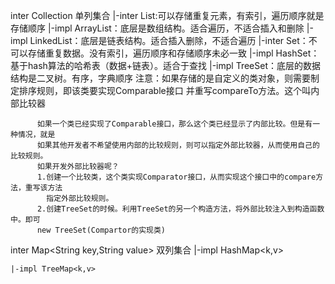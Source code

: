 inter Collection 单列集合
  |-inter List:可以存储重复元素，有索引，遍历顺序就是存储顺序
    |-impl ArrayList：底层是数组结构。适合遍历，不适合插入和删除
	|-impl LinkedList：底层是链表结构。适合插入删除，不适合遍历
  |-inter Set：不可以存储重复数据。没有索引，遍历顺序和存储顺序未必一致
    |-impl HashSet：基于hash算法的哈希表（数据+链表）。适合于查找
	|-impl TreeSet：底层的数据结构是二叉树。有序，字典顺序
	注意：如果存储的是自定义的类对象，则需要制定排序规则，即该类要实现Comparable接口
	      并重写compareTo方法。这个叫内部比较器
		  
		  如果一个类已经实现了Comparable接口，那么这个类已经显示了内部比较。但是有一种情况，就是
		  如果其他开发者不希望使用内部的比较规则，则可以指定外部比较器，从而使用自己的比较规则。
		  如果开发外部比较器呢？
		  1.创建一个比较类，这个类实现Comparator接口，从而实现这个接口中的compare方法，重写该方法
		    指定外部比较规则。
		  2.创建TreeSet的时候。利用TreeSet的另一个构造方法，将外部比较注入到构造函数中。即可
		  new TreeSet(Compartor的实现类)

inter Map<String key,String value>	双列集合 
    |-impl HashMap<k,v>
	   
	|-impl TreeMap<k,v>
